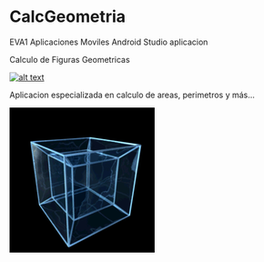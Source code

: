 # CalcGeometria

EVA1 Aplicaciones Moviles
Android Studio aplicacion

Calculo de Figuras Geometricas

[![alt text][6.1]][6]

[6.1]: http://i.imgur.com/0o48UoR.png

[6]: http://www.github.com/cristianloyola

Aplicacion especializada en calculo de areas, perimetros
 y más...


![imagen intro](https://github.com/cristianloyola/CalcGeometria/blob/master/CalcGeometria/teseracto.gif)
